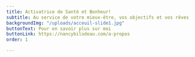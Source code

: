 ```yaml
---
title: Activatrice de Santé et Bonheur!
subtitle: Au service de votre mieux-être, vos objectifs et vos rêves
backgroundImg: "/uploads/acceuil-slide1.jpg"
buttonText: Pour en savoir plus sur moi
buttonLink: https://nancybilodeau.com/a-propos
order: 1

---
```


